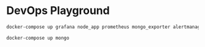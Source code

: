 # DevOps Playground

```sh
docker-compose up grafana node_app prometheus mongo_exporter alertmanager
```

```sh
docker-compose up mongo
```
